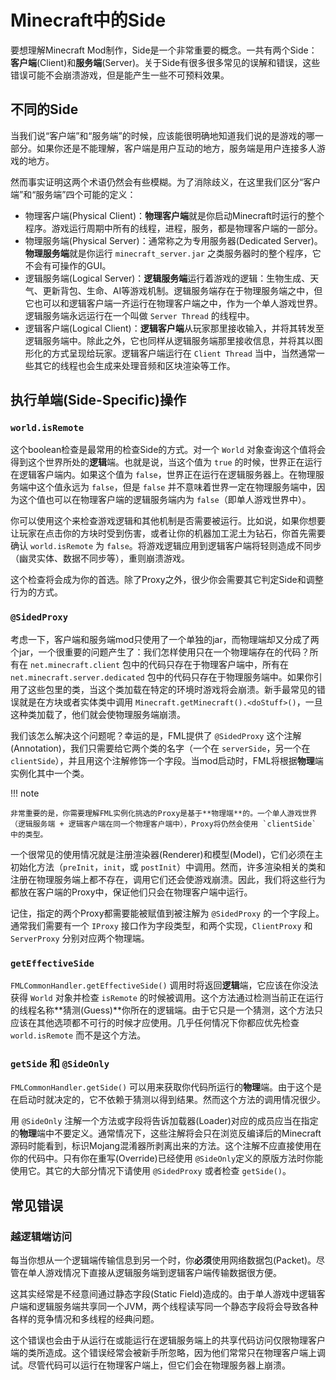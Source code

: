 Minecraft中的Side
=================

要想理解Minecraft Mod制作，Side是一个非常重要的概念。一共有两个Side：**客户端**(Client)和**服务端**(Server)。关于Side有很多很多常见的误解和错误，这些错误可能不会崩溃游戏，但是能产生一些不可预料效果。

不同的Side
---------

当我们说“客户端”和“服务端”的时候，应该能很明确地知道我们说的是游戏的哪一部分。如果你还是不能理解，客户端是用户互动的地方，服务端是用户连接多人游戏的地方。

然而事实证明这两个术语仍然会有些模糊。为了消除歧义，在这里我们区分“客户端”和“服务端”四个可能的定义：

- 物理客户端(Physical Client)：**物理客户端**就是你启动Minecraft时运行的整个程序。游戏运行周期中所有的线程，进程，服务，都是物理客户端的一部分。
- 物理服务端(Physical Server)：通常称之为专用服务器(Dedicated Server)。**物理服务端**就是你运行 `minecraft_server.jar` 之类服务器时的整个程序，它不会有可操作的GUI。
- 逻辑服务端(Logical Server)：**逻辑服务端**运行着游戏的逻辑：生物生成、天气、更新背包、生命、AI等游戏机制。逻辑服务端存在于物理服务端之中，但它也可以和逻辑客户端一齐运行在物理客户端之中，作为一个单人游戏世界。逻辑服务端永远运行在一个叫做 `Server Thread` 的线程中。
- 逻辑客户端(Logical Client)：**逻辑客户端**从玩家那里接收输入，并将其转发至逻辑服务端中。除此之外，它也同样从逻辑服务端那里接收信息，并将其以图形化的方式呈现给玩家。逻辑客户端运行在 `Client Thread` 当中，当然通常一些其它的线程也会生成来处理音频和区块渲染等工作。

执行单端(Side-Specific)操作
-------------

### `world.isRemote`

这个boolean检查是最常用的检查Side的方式。对一个 `World` 对象查询这个值将会得到这个世界所处的**逻辑**端。也就是说，当这个值为 `true` 的时候，世界正在运行在逻辑客户端内。如果这个值为 `false`，世界正在运行在逻辑服务器上。在物理服务端中这个值永远为 `false`，但是 `false` 并不意味着世界一定在物理服务端中，因为这个值也可以在物理客户端的逻辑服务端内为 `false`（即单人游戏世界中）。

你可以使用这个来检查游戏逻辑和其他机制是否需要被运行。比如说，如果你想要让玩家在点击你的方块时受到伤害，或者让你的机器加工泥土为钻石，你首先需要确认 `world.isRemote` 为 `false`。将游戏逻辑应用到逻辑客户端将轻则造成不同步（幽灵实体、数据不同步等），重则崩溃游戏。

这个检查将会成为你的首选。除了Proxy之外，很少你会需要其它判定Side和调整行为的方式。

### `@SidedProxy`

考虑一下，客户端和服务端mod只使用了一个单独的jar，而物理端却又分成了两个jar，一个很重要的问题产生了：我们怎样使用只在一个物理端存在的代码？所有在 `net.minecraft.client` 包中的代码只存在于物理客户端中，所有在 `net.minecraft.server.dedicated` 包中的代码只存在于物理服务端中。如果你引用了这些包里的类，当这个类加载在特定的环境时游戏将会崩溃。新手最常见的错误就是在方块或者实体类中调用 `Minecraft.getMinecraft().<doStuff>()`，一旦这种类加载了，他们就会使物理服务端崩溃。

我们该怎么解决这个问题呢？幸运的是，FML提供了 `@SidedProxy` 这个注解(Annotation)，我们只需要给它两个类的名字（一个在 `serverSide`，另一个在 `clientSide`），并且用这个注解修饰一个字段。当mod启动时，FML将根据**物理**端实例化其中一个类。

!!! note

	非常重要的是，你需要理解FML实例化挑选的Proxy是基于**物理端**的。一个单人游戏世界（逻辑服务端 + 逻辑客户端在同一个物理客户端中），Proxy将仍然会使用 `clientSide` 中的类型。

一个很常见的使用情况就是注册渲染器(Renderer)和模型(Model)，它们必须在主初始化方法（`preInit`，`init`，或 `postInit`）中调用。然而，许多渲染相关的类和注册在物理服务端上都不存在，调用它们还会使游戏崩溃。因此，我们将这些行为都放在客户端的Proxy中，保证他们只会在物理客户端中运行。

记住，指定的两个Proxy都需要能被赋值到被注解为 `@SidedProxy` 的一个字段上。通常我们需要有一个 `IProxy` 接口作为字段类型，和两个实现，`ClientProxy` 和 `ServerProxy` 分别对应两个物理端。

### `getEffectiveSide`

`FMLCommonHandler.getEffectiveSide()` 调用时将返回**逻辑**端，它应该在你没法获得 `World` 对象并检查 `isRemote` 的时候被调用。这个方法通过检测当前正在运行的线程名称**猜测(Guess)**你所在的逻辑端。由于它只是一个猜测，这个方法只应该在其他选项都不可行的时候才应使用。几乎任何情况下你都应优先检查 `world.isRemote` 而不是这个方法。

### `getSide` 和 `@SideOnly`

`FMLCommonHandler.getSide()` 可以用来获取你代码所运行的**物理**端。由于这个是在启动时就决定的，它不依赖于猜测以得到结果。然而这个方法的调用情况很少。

用 `@SideOnly` 注解一个方法或字段将告诉加载器(Loader)对应的成员应当在指定的**物理**端中不要定义。通常情况下，这些注解将会只在浏览反编译后的Minecraft源码时能看到，标识Mojang混淆器所剥离出来的方法。这个注解不应直接使用在你的代码中。只有你在重写(Override)已经使用 `@SideOnly`定义的原版方法时你能使用它。其它的大部分情况下请使用 `@SidedProxy` 或者检查 `getSide()`。

常见错误
-------

### 越逻辑端访问

每当你想从一个逻辑端传输信息到另一个时，你**必须**使用网络数据包(Packet)。尽管在单人游戏情况下直接从逻辑服务端到逻辑客户端传输数据很方便。

这其实经常是不经意间通过静态字段(Static Field)造成的。由于单人游戏中逻辑客户端和逻辑服务端共享同一个JVM，两个线程读写同一个静态字段将会导致各种各样的竞争情况和多线程的经典问题。

这个错误也会由于从运行在或能运行在逻辑服务端上的共享代码访问仅限物理客户端的类所造成。这个错误经常会被新手所忽略，因为他们常常只在物理客户端上调试。尽管代码可以运行在物理客户端上，但它们会在物理服务器上崩溃。